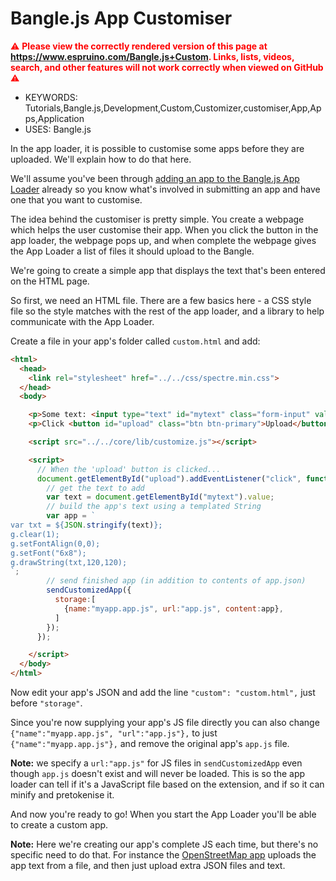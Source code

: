 <!--- Copyright (c) 2020 Gordon Williams, Pur3 Ltd. See the file LICENSE for copying permission. -->
Bangle.js App Customiser
========================

<span style="color:red">:warning: **Please view the correctly rendered version of this page at https://www.espruino.com/Bangle.js+Custom. Links, lists, videos, search, and other features will not work correctly when viewed on GitHub** :warning:</span>

* KEYWORDS: Tutorials,Bangle.js,Development,Custom,Customizer,customiser,App,Apps,Application
* USES: Bangle.js

In the app loader, it is possible to customise some apps before they are
uploaded. We'll explain how to do that here.

We'll assume you've been through [adding an app to the Bangle.js App Loader](/Bangle.js+App+Loader)
already so you know what's involved in submitting an app and have one that you want
to customise.

The idea behind the customiser is pretty simple. You create a webpage which
helps the user customise their app. When you click the button in the app
loader, the webpage pops up, and when complete the webpage gives the App Loader
a list of files it should upload to the Bangle.

We're going to create a simple app that displays the text that's
been entered on the HTML page.

So first, we need an HTML file. There are a few basics here - a CSS style
file so the style matches with the rest of the app loader, and a library
to help communicate with the App Loader.

Create a file in your app's folder called `custom.html` and add:

```HTML
<html>
  <head>
    <link rel="stylesheet" href="../../css/spectre.min.css">
  </head>
  <body>

    <p>Some text: <input type="text" id="mytext" class="form-input" value="http://espruino.com"></p>
    <p>Click <button id="upload" class="btn btn-primary">Upload</button></p>

    <script src="../../core/lib/customize.js"></script>

    <script>
      // When the 'upload' button is clicked...
      document.getElementById("upload").addEventListener("click", function() {
        // get the text to add
        var text = document.getElementById("mytext").value;
        // build the app's text using a templated String
        var app = `
var txt = ${JSON.stringify(text)};
g.clear(1);
g.setFontAlign(0,0);
g.setFont("6x8");
g.drawString(txt,120,120);
`;
        // send finished app (in addition to contents of app.json)
        sendCustomizedApp({
          storage:[
            {name:"myapp.app.js", url:"app.js", content:app},
          ]
        });
      });

    </script>
  </body>
</html>
```

Now edit your app's JSON and add the line `"custom": "custom.html",` just
before `"storage"`.

Since you're now supplying your app's JS file directly you can also
change `{"name":"myapp.app.js", "url":"app.js"},` to just `{"name":"myapp.app.js"},`
and remove the original app's `app.js` file.

**Note:** we specify a `url:"app.js"` for JS files in `sendCustomizedApp` even though
`app.js` doesn't exist and will never be loaded. This is so the app loader can tell if
it's a JavaScript file based on the extension, and if so it can minify and pretokenise it.

And now you're ready to go! When you start the App Loader you'll be able
to create a custom app.

**Note:** Here we're creating our app's complete JS each time, but there's
no specific need to do that. For instance the [OpenStreetMap app](https://github.com/espruino/BangleApps/tree/master/apps/openstmap)
uploads the app text from a file, and then just upload extra JSON files and text.
